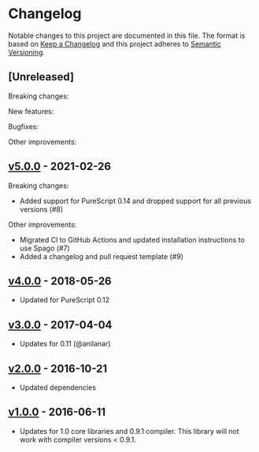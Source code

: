 # Changelog

Notable changes to this project are documented in this file. The format is based on [Keep a Changelog](https://keepachangelog.com/en/1.0.0/) and this project adheres to [Semantic Versioning](https://semver.org/spec/v2.0.0.html).

## [Unreleased]

Breaking changes:

New features:

Bugfixes:

Other improvements:

## [v5.0.0](https://github.com/purescript-node/purescript-posix-types/releases/tag/v5.0.0) - 2021-02-26

Breaking changes:
  - Added support for PureScript 0.14 and dropped support for all previous versions (#8)

Other improvements:
  - Migrated CI to GitHub Actions and updated installation instructions to use Spago (#7)
  - Added a changelog and pull request template (#9)

## [v4.0.0](https://github.com/purescript-node/purescript-posix-types/releases/tag/v4.0.0) - 2018-05-26

- Updated for PureScript 0.12

## [v3.0.0](https://github.com/purescript-node/purescript-posix-types/releases/tag/v3.0.0) - 2017-04-04

- Updates for 0.11 (@anilanar)

## [v2.0.0](https://github.com/purescript-node/purescript-posix-types/releases/tag/v2.0.0) - 2016-10-21

- Updated dependencies

## [v1.0.0](https://github.com/purescript-node/purescript-posix-types/releases/tag/v1.0.0) - 2016-06-11

- Updates for 1.0 core libraries and 0.9.1 compiler. This library will not work with compiler versions < 0.9.1.
